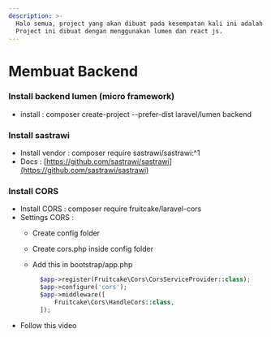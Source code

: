 ```yaml
---
description: >-
  Halo semua, project yang akan dibuat pada kesempatan kali ini adalah cek kata.
  Project ini dibuat dengan menggunakan lumen dan react js.
---
```


# Membuat Backend

### Install backend lumen \(micro framework\)

* install : composer create-project --prefer-dist laravel/lumen backend

### Install sastrawi  

* Install vendor : composer require sastrawi/sastrawi:^1
* Docs           : [https://github.com/sastrawi/sastrawi](https://github.com/sastrawi/sastrawi)

### Install CORS

* Install CORS   : composer require fruitcake/laravel-cors
* Settings CORS :
  * Create config folder
  * Create cors.php inside config folder
  * Add this in bootstrap/app.php

    ```php
      $app->register(Fruitcake\Cors\CorsServiceProvider::class);
      $app->configure('cors');
      $app->middleware([
          Fruitcake\Cors\HandleCors::class,
      ]);
    ```
* Follow this video

